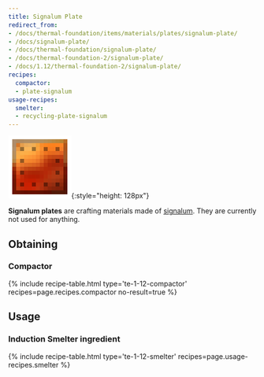 ```yaml
---
title: Signalum Plate
redirect_from:
- /docs/thermal-foundation/items/materials/plates/signalum-plate/
- /docs/signalum-plate/
- /docs/thermal-foundation/signalum-plate/
- /docs/thermal-foundation-2/signalum-plate/
- /docs/1.12/thermal-foundation-2/signalum-plate/
recipes:
  compactor:
  - plate-signalum
usage-recipes:
  smelter:
  - recycling-plate-signalum
---
```


![Signalum plate](/assets/images/thermal-foundation-2/plate-signalum.png){:style="height: 128px"}


**Signalum plates** are crafting materials made of
[signalum](../signalum-ingot/). They are currently not used for anything.


Obtaining
---------

### Compactor
{% include recipe-table.html type='te-1-12-compactor' recipes=page.recipes.compactor no-result=true %}


Usage
-----

### Induction Smelter ingredient
{% include recipe-table.html type='te-1-12-smelter' recipes=page.usage-recipes.smelter %}
